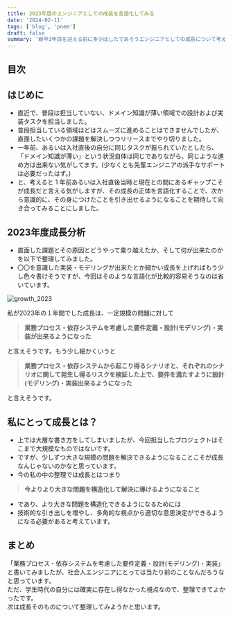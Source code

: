 ```yaml
---
title: 2023年度のエンジニアとしての成長を言語化してみる
date: '2024-02-11'
tags: ['blog', 'poem']
draft: false
summary: '新卒3年目を迎える前に多少はしたであろうエンジニアとしての成長について考えてみる'
---
```


## 目次

<TOCInline toc={props.toc} exclude="目次" toHeading={3} />

## はじめに

- 直近で、普段は担当していない、ドメイン知識が薄い領域での設計および実装タスクを担当しました。  
- 普段担当している領域ほどはスムーズに進めることはできませんでしたが、直面したいくつかの課題を解決しつつリリースまでやり切りました。  
- 一年前、あるいは入社直後の自分に同じタスクが振られていたとしたら、「ドメイン知識が薄い」という状況自体は同じでありながら、同じような進め方は出来ない気がしてます。(少なくとも先輩エンジニアの派手なサポートは必要だったはず。)  
- と、考えると 1 年前あるいは入社直後当時と現在との間にあるギャップこそが成長だと言える気がしますが、その成長の正体を言語化することで、次から意識的に、その身につけたことを引き出せるようになることを期待して向き合ってみることにしました。

## 2023年度成長分析

- 直面した課題とその原因とどうやって乗り越えたか、そして何が出来たのかを以下で整理してみました。
- 〇〇を意識した実装・モデリングが出来たとか細かい成長を上げればもう少し色々書けそうですが、今回はそのような言語化が比較的容易そうなのは省いています。

![growth_2023](/static/images/poem/growth_2023.png)

私が2023年の１年間でした成長は、一定規模の問題に対して

> **業務プロセス・依存システムを考慮した要件定義・設計(モデリング)・実装が出来るようになった**

と言えそうです。もう少し細かくいうと

> **業務プロセス・依存システムから起こり得るシナリオと、それぞれのシナリオに関して発生し得るリスクを検証した上で、要件を満たすように設計(モデリング)・実装出来るようになった**

と言えそうです。

## 私にとって成長とは？
- 上では大層な書き方をしてしまいましたが、今回担当したプロジェクトはそこまで大規模なものではないです。
- ですが、少しずつ大きな規模の問題を解決できるようになることこそが成長なんじゃないのかなと思っています。
- 今の私の中の整理では成長とはつまり

> **今よりより大きな問題を構造化して解決に導けるようになること**

- であり、より大きな問題を構造化できるようになるためには
- 技術的な引き出しを増やし、多角的な視点から適切な意思決定ができるようになる必要があると考えています。

## まとめ

「業務プロセス・依存システムを考慮した要件定義・設計(モデリング)・実装」と書いてみましたが、社会人エンジニアにとっては当たり前のことなんだろうなと思っています。  
ただ、学生時代の自分には確実に存在し得なかった視点なので、整理できてよかったです。  
次は成長そのものについて整理してみようかと思います。
